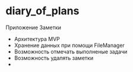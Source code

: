 # diary_of_plans
Приложение Заметки
* Архитектура MVP
* Хранение данных при помощи FileManager
* Возможность отмечать выполненые задачи
* Возможность удалять заметки
*
